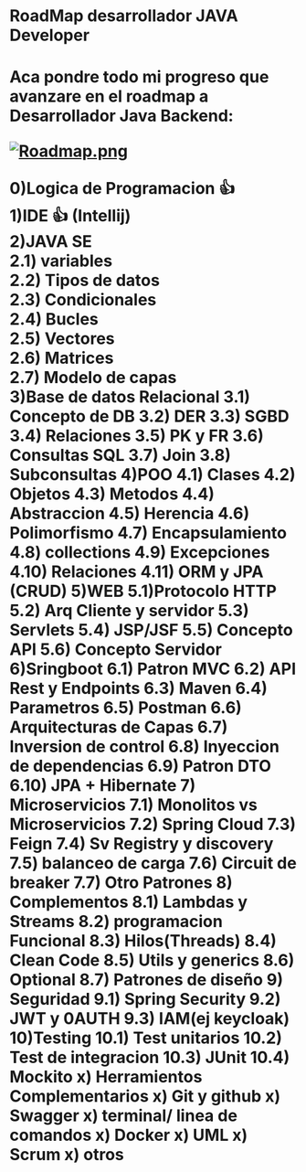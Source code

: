 <h1>RoadMap desarrollador JAVA Developer<h1>
Aca pondre todo mi progreso que avanzare en el roadmap a Desarrollador Java Backend:

  
[![Roadmap.png](https://i.postimg.cc/yd9xKdSR/Roadmap.png)](https://postimg.cc/qhJ4XpwB)

0)Logica de Programacion 👍
<br>
1)IDE 👍 (Intellij)
<br>
2)JAVA SE
<br>
  2.1) variables
  <br>
  2.2) Tipos de datos
  <br>
  2.3) Condicionales
  <br>
  2.4) Bucles
  <br>
  2.5) Vectores
  <br>
  2.6) Matrices
  <br>
  2.7) Modelo de capas
  <br>
3)Base de datos Relacional
  3.1) Concepto de DB
  3.2) DER
  3.3) SGBD
  3.4) Relaciones
  3.5) PK y FR
  3.6) Consultas SQL
  3.7) Join
  3.8) Subconsultas
4)POO
  4.1) Clases
  4.2) Objetos
  4.3) Metodos
  4.4) Abstraccion
  4.5) Herencia 
  4.6) Polimorfismo
  4.7) Encapsulamiento
  4.8) collections
  4.9) Excepciones
  4.10) Relaciones
  4.11) ORM y JPA (CRUD)
5)WEB
  5.1)Protocolo HTTP
  5.2) Arq Cliente y servidor
  5.3) Servlets
  5.4) JSP/JSF
  5.5) Concepto API
  5.6) Concepto Servidor
6)Sringboot
  6.1) Patron MVC
  6.2) API Rest y Endpoints
  6.3) Maven
  6.4) Parametros
  6.5) Postman
  6.6) Arquitecturas de Capas
  6.7) Inversion de control
  6.8) Inyeccion de dependencias
  6.9) Patron DTO
  6.10) JPA + Hibernate
7) Microservicios
  7.1) Monolitos vs Microservicios
  7.2) Spring Cloud
  7.3) Feign
  7.4) Sv Registry  y discovery
  7.5) balanceo de carga
  7.6) Circuit de breaker
  7.7) Otro Patrones
8) Complementos
  8.1) Lambdas y Streams
  8.2) programacion Funcional
  8.3) Hilos(Threads)
  8.4) Clean Code
  8.5) Utils y generics
  8.6) Optional
  8.7) Patrones de diseño
9) Seguridad
  9.1) Spring Security
  9.2) JWT y 0AUTH
  9.3) IAM(ej keycloak)
10)Testing
  10.1) Test unitarios
  10.2) Test de integracion
  10.3) JUnit
  10.4) Mockito
x) Herramientos Complementarios
  x) Git y github
  x) Swagger
  x) terminal/ linea de comandos
  x) Docker
  x) UML
  x) Scrum
  x) otros
  
  
